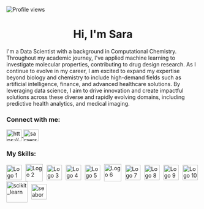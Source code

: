 ![Profile views](https://komarev.com/ghpvc/?username=SarahErsali&color=green)


<h1 align="center">Hi, I'm Sara</h1>


I'm a Data Scientist with a background in Computational Chemistry.
Throughout my academic journey, I've applied machine learning to investigate molecular properties, contributing to drug design research.
As I continue to evolve in my career, I am excited to expand my expertise beyond biology and chemistry to include high-demand fields such as artificial intelligence, finance, and advanced healthcare solutions. By leveraging data science, I aim to drive innovation and create impactful solutions across these diverse and rapidly evolving domains, including predictive health analytics, and medical imaging.


<h3 align="left">Connect with me:</h3>
<p align="left">
  <a href="https://www.linkedin.com/in/sara-e-3a758a54/" target="_blank">
    <img align="center" src="https://raw.githubusercontent.com/rahuldkjain/github-profile-readme-generator/master/src/images/icons/Social/linked-in-alt.svg" alt="https://www.linkedin.com/in/sara-ersali-the-scientist/" height="30" width="40" />
  </a>
  <a href="https://kaggle.com/saraersali" target="_blank">
    <img align="center" src="https://raw.githubusercontent.com/rahuldkjain/github-profile-readme-generator/master/src/images/icons/Social/kaggle.svg" alt="saraersali" height="30" width="40" />
  </a>
</p>


<h3 align="left">My Skills:</h3>
<p align="left">
  <div style="display: flex; flex-wrap: wrap; align-items: center;">
    <img src="https://user-images.githubusercontent.com/25181517/183423507-c056a6f9-1ba8-4312-a350-19bcbc5a8697.png" alt="Logo 1" width="40" style="margin-right: 10px;"/>
    <img src="https://user-images.githubusercontent.com/25181517/117208740-bfb78400-adf5-11eb-97bb-09072b6bedfc.png" alt="Logo 2" width="45" style="margin-right: 10px;"/>
    <img src="https://user-images.githubusercontent.com/25181517/192108891-d86b6220-e232-423a-bf5f-90903e6887c3.png" alt="Logo 3" width="40" style="margin-right: 10px;"/>
    <img src="https://user-images.githubusercontent.com/25181517/223639822-2a01e63a-a7f9-4a39-8930-61431541bc06.png" alt="Logo 4" width="40" style="margin-right: 10px;"/>
    <img src="https://github.com/marwin1991/profile-technology-icons/assets/76662862/2481dc48-be6b-4ebb-9e8c-3b957efe69fa" alt="Logo 5" width="40" style="margin-right: 10px;"/>
    <img src="https://user-images.githubusercontent.com/25181517/117207330-263ba280-adf4-11eb-9b97-0ac5b40bc3be.png" alt="Logo 6" width="45" style="margin-right: 10px;"/>
    <img src="https://github.com/marwin1991/profile-technology-icons/assets/76012086/24b02d77-2f28-43c7-b5d6-e15e3395851b" alt="Logo 7" width="40" style="margin-right: 10px;"/>
    <img src="https://github.com/marwin1991/profile-technology-icons/assets/76012086/4ec200c2-acdf-4c42-b419-cd49cba3d09f" alt="Logo 8" width="40" style="margin-right: 10px;"/>
    <img src="https://user-images.githubusercontent.com/25181517/192108372-f71d70ac-7ae6-4c0d-8395-51d8870c2ef0.png" alt="Logo 9" width="40" style="margin-right: 10px;"/>
    <img src="https://github.com/marwin1991/profile-technology-icons/assets/136815194/82df4543-236b-4e45-9604-5434e3faab17" alt="Logo 10" width="40"/>
    <!-- Adding Scikit-Learn and Seaborn logos without links -->
    <img src="https://upload.wikimedia.org/wikipedia/commons/0/05/Scikit_learn_logo_small.svg" alt="scikit_learn" width="55" style="margin-right: 10px;"/>
    <img src="https://seaborn.pydata.org/_images/logo-mark-lightbg.svg" alt="seaborn" width="40"/>
  </div>
</p>

